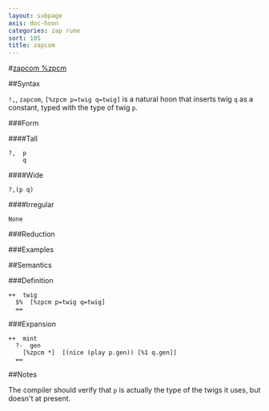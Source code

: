 ```yaml
---
layout: subpage
axis: doc-hoon
categories: zap rune
sort: 105
title: zapcom
---
```




#[zapcom %zpcm](#zpcm)

##Syntax

`!,`, `zapcom`, `[%zpcm p=twig q=twig]` is a natural hoon that
inserts twig `q` as a constant, typed with the type of twig `p`.

###Form

####Tall

    ?,  p
        q

####Wide

    ?,(p q)

####Irregular

    None

###Reduction

###Examples

##Semantics

###Definition

    ++  twig  
      $%  [%zpcm p=twig q=twig]
      ==

###Expansion

    ++  mint
      ?-  gen
        [%zpcm *]  [(nice (play p.gen)) [%1 q.gen]]
      ==

##Notes

The compiler should verify that `p` is actually the type of the
twigs it uses, but doesn't at present.